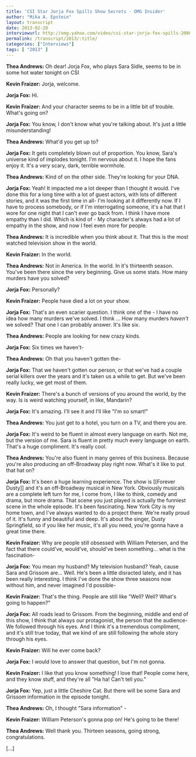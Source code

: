 ```yaml
---
title: 'CSI Star Jorja Fox Spills Show Secrets - OMG Insider'
author: "Mika A. Epstein"
layout: transcript
date: 2013-02-20
interviewurl: http://omg.yahoo.com/video/csi-star-jorja-fox-spills-200000745.html
permalink: /transcript/2013/:title/
categories: ["Interviews"]
tags: [ "2013" ]
---
```


**Thea Andrews:** Oh dear! Jorja Fox, who plays Sara Sidle, seems to be in some hot water tonight on CSI

**Kevin Fraizer:** Jorja, welcome.

**Jorja Fox:** Hi.

**Kevin Fraizer:** And your character seems to be in a little bit of trouble. What's going on?

**Jorja Fox:** You know, I don't know what you're talking about. It's just a little misunderstanding!

**Thea Andrews:** What'd you get up to?

**Jorja Fox:** It gets completely blown out of proportion. You know, Sara's universe kind of implodes tonight. I'm nervous about it. I hope the fans enjoy it. It's a very scary, dark, terrible wormhole.

**Thea Andrews:** Kind of on the other side. They're looking for your DNA.

**Jorja Fox:** Yeah! It impacted me a lot deeper than I thought it would. I've done this for a long time with a lot of guest actors, with lots of different stories, and it was the first time in all- I'm looking at it differently now. If I have to process somebody, or if I'm interrogating someone, it's a hat that I wore for one night that I can't ever go back from. I think I have more empathy than I did. Which is kind of - My character's always had a lot of empathy in the show, and now I feel even more for people.

**Thea Andrews:** It is incredible when you think about it. That this is the most watched television show in the world.

**Kevin Fraizer:** In the world.

**Thea Andrews:** Not in America. In the world. In it's thirteenth season. You've been there since the very beginning. Give us some stats. How many murders have you solved?

**Jorja Fox:** Personally?

**Kevin Fraizer:** People have died a lot on your show.

**Jorja Fox:** That's an even scarier question. I think one of the - I have no idea how many murders we've solved. I think ... How many murders *haven't* we solved? That one I can probably answer. It's like six.

**Thea Andrews:** People are looking for new crazy kinds.

**Jorja Fox:** Six times we haven't-

**Thea Andrews:** Oh that you haven't gotten the-

**Jorja Fox:** That we haven't gotten our person, or that we've had a couple serial killers over the years and it's taken us a while to get. But we've been really lucky, we get most of them.

**Kevin Fraizer:** There's a bunch of versions of you around the world, by the way. Is is weird watching yourself, in like, Mandarin?

**Jorja Fox:** It's amazing. I'll see it and I'll like "I'm so smart!"

**Thea Andrews:** You just get to a hotel, you turn on a TV, and there you are.

**Jorja Fox:** It's weird to be fluent in almost every language on earth. Not me, but the version of me. Sara is fluent in pretty much every language on earth. That's a huge compliment. It's really cool.

**Thea Andrews:** You're also fluent in many genres of this business. Because you're also producing an off-Broadway play right now. What's it like to put that hat on?

**Jorja Fox:** It's been a huge learning experience. The show is [[Forever Dusty]] and it's an off-Broadway musical in New York. Obviously musicals are a complete left turn for me, I come from, I like to think, comedy and drama, but more drama. That scene you just played is actually the funniest scene in the whole episode. It's been fascinating. New York City is my home town, and I've always wanted to do a project there. We're really proud of it. It's funny and beautiful and deep. It's about the singer, Dusty Springfield, so if you like her music, it's all you need, you're gonna have a great time there.

**Kevin Fraizer:** Why are people still obsessed with William Petersen, and the fact that there could've, would've, should've been something... what is the fascination-

**Jorja Fox:** You mean my husband? My television husband? Yeah, cause Sara and Grissom are... Well. He's been a little disracted lately, and it has been really interesting. I think I've done the show three seasons now without him, and never imagined I'd possible-

**Kevin Fraizer:** That's the thing. People are still like "Well? Well? What's going to happen?"

**Jorja Fox:** All roads lead to Grissom. From the beginning, middle and end of this show, I think that always our protagonist, the person that the audience- We followed through his eyes. And I think it's a tremendous compliment, and it's still true today, that we kind of are still following the whole story through his eyes.

**Kevin Fraizer:** Will he ever come back?

**Jorja Fox:** I would love to answer that question, but I'm not gonna.

**Kevin Fraizer:** I like that you know something! I love that! People come here, and they know stuff, and they're all "Ha ha! Can't tell you."

**Jorja Fox:** Yep, just a little Cheshire Cat. But there will be some Sara and Grissom information in the episode tonight.

**Thea Andrews:** Oh, I thought "Sara information" -

**Kevin Fraizer:** William Peterson's gonna pop on! He's going to be there!

**Thea Andrews:** Well thank you. Thirteen seasons, going strong, congratulations.

[...]
